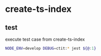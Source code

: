 # create-ts-index

## test
execute test case from create-ts-index

```bash
NODE_ENV=develop DEBUG=ctit:* jest ${@:1}
```